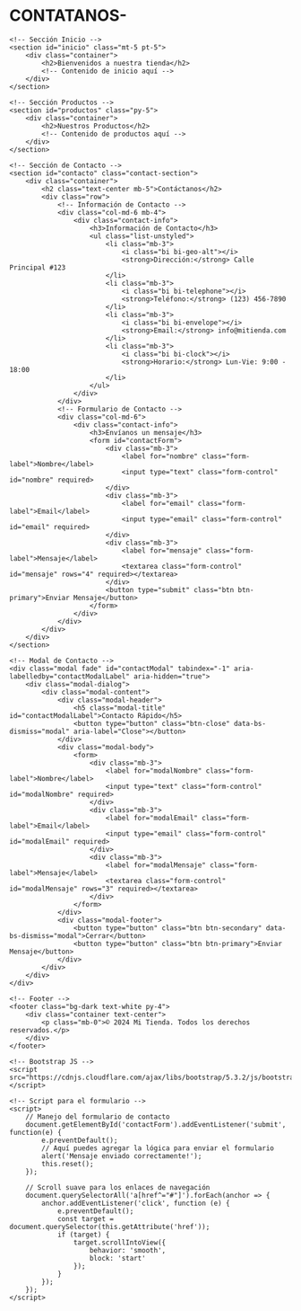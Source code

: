 # CONTATANOS-
<!DOCTYPE html>
<html lang="es">
<head>
    <meta charset="UTF-8">
    <meta name="viewport" content="width=device-width, initial-scale=1.0">
    <title>Tienda con Sección de Contactos</title>
    <!-- Bootstrap CSS -->
    <link href="https://cdnjs.cloudflare.com/ajax/libs/bootstrap/5.3.2/css/bootstrap.min.css" rel="stylesheet">
    <style>
        html {
            scroll-behavior: smooth; /* Para scroll suave */
        }
        .contact-section {
            padding: 80px 0;
            background-color: #f8f9fa;
        }
        .contact-info {
            padding: 20px;
            border-radius: 8px;
            background-color: white;
            box-shadow: 0 2px 4px rgba(0,0,0,0.1);
        }
    </style>
</head>
<body>

    <!-- Sección Inicio -->
    <section id="inicio" class="mt-5 pt-5">
        <div class="container">
            <h2>Bienvenidos a nuestra tienda</h2>
            <!-- Contenido de inicio aquí -->
        </div>
    </section>

    <!-- Sección Productos -->
    <section id="productos" class="py-5">
        <div class="container">
            <h2>Nuestros Productos</h2>
            <!-- Contenido de productos aquí -->
        </div>
    </section>

    <!-- Sección de Contacto -->
    <section id="contacto" class="contact-section">
        <div class="container">
            <h2 class="text-center mb-5">Contáctanos</h2>
            <div class="row">
                <!-- Información de Contacto -->
                <div class="col-md-6 mb-4">
                    <div class="contact-info">
                        <h3>Información de Contacto</h3>
                        <ul class="list-unstyled">
                            <li class="mb-3">
                                <i class="bi bi-geo-alt"></i>
                                <strong>Dirección:</strong> Calle Principal #123
                            </li>
                            <li class="mb-3">
                                <i class="bi bi-telephone"></i>
                                <strong>Teléfono:</strong> (123) 456-7890
                            </li>
                            <li class="mb-3">
                                <i class="bi bi-envelope"></i>
                                <strong>Email:</strong> info@mitienda.com
                            </li>
                            <li class="mb-3">
                                <i class="bi bi-clock"></i>
                                <strong>Horario:</strong> Lun-Vie: 9:00 - 18:00
                            </li>
                        </ul>
                    </div>
                </div>
                <!-- Formulario de Contacto -->
                <div class="col-md-6">
                    <div class="contact-info">
                        <h3>Envíanos un mensaje</h3>
                        <form id="contactForm">
                            <div class="mb-3">
                                <label for="nombre" class="form-label">Nombre</label>
                                <input type="text" class="form-control" id="nombre" required>
                            </div>
                            <div class="mb-3">
                                <label for="email" class="form-label">Email</label>
                                <input type="email" class="form-control" id="email" required>
                            </div>
                            <div class="mb-3">
                                <label for="mensaje" class="form-label">Mensaje</label>
                                <textarea class="form-control" id="mensaje" rows="4" required></textarea>
                            </div>
                            <button type="submit" class="btn btn-primary">Enviar Mensaje</button>
                        </form>
                    </div>
                </div>
            </div>
        </div>
    </section>

    <!-- Modal de Contacto -->
    <div class="modal fade" id="contactModal" tabindex="-1" aria-labelledby="contactModalLabel" aria-hidden="true">
        <div class="modal-dialog">
            <div class="modal-content">
                <div class="modal-header">
                    <h5 class="modal-title" id="contactModalLabel">Contacto Rápido</h5>
                    <button type="button" class="btn-close" data-bs-dismiss="modal" aria-label="Close"></button>
                </div>
                <div class="modal-body">
                    <form>
                        <div class="mb-3">
                            <label for="modalNombre" class="form-label">Nombre</label>
                            <input type="text" class="form-control" id="modalNombre" required>
                        </div>
                        <div class="mb-3">
                            <label for="modalEmail" class="form-label">Email</label>
                            <input type="email" class="form-control" id="modalEmail" required>
                        </div>
                        <div class="mb-3">
                            <label for="modalMensaje" class="form-label">Mensaje</label>
                            <textarea class="form-control" id="modalMensaje" rows="3" required></textarea>
                        </div>
                    </form>
                </div>
                <div class="modal-footer">
                    <button type="button" class="btn btn-secondary" data-bs-dismiss="modal">Cerrar</button>
                    <button type="button" class="btn btn-primary">Enviar Mensaje</button>
                </div>
            </div>
        </div>
    </div>

    <!-- Footer -->
    <footer class="bg-dark text-white py-4">
        <div class="container text-center">
            <p class="mb-0">© 2024 Mi Tienda. Todos los derechos reservados.</p>
        </div>
    </footer>

    <!-- Bootstrap JS -->
    <script src="https://cdnjs.cloudflare.com/ajax/libs/bootstrap/5.3.2/js/bootstrap.bundle.min.js"></script>
    
    <!-- Script para el formulario -->
    <script>
        // Manejo del formulario de contacto
        document.getElementById('contactForm').addEventListener('submit', function(e) {
            e.preventDefault();
            // Aquí puedes agregar la lógica para enviar el formulario
            alert('Mensaje enviado correctamente!');
            this.reset();
        });

        // Scroll suave para los enlaces de navegación
        document.querySelectorAll('a[href^="#"]').forEach(anchor => {
            anchor.addEventListener('click', function (e) {
                e.preventDefault();
                const target = document.querySelector(this.getAttribute('href'));
                if (target) {
                    target.scrollIntoView({
                        behavior: 'smooth',
                        block: 'start'
                    });
                }
            });
        });
    </script>
</body>
</html>

   
